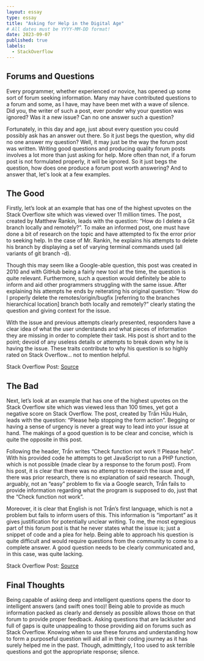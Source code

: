 ```yaml
---
layout: essay
type: essay
title: "Asking for Help in the Digital Age"
# All dates must be YYYY-MM-DD format!
date: 2023-09-07
published: true
labels:
  - StackOverflow
---
```


<!--<img width="200px" class="rounded float-start pe-4" src="../img/cutting.jpg"> -->

## Forums and Questions ##

Every programmer, whether experienced or novice, has opened up some sort of forum seeking information. Many may have contributed questions to a forum and some, as I have, may have been met with a wave of silence. Did you, the writer of such a post, ever ponder why your question was ignored? Was it a new issue? Can no one answer such a question? 

Fortunately, in this day and age, just about every question you could possibly ask has an answer out there. So it just begs the question, why did no one answer my question? Well, it may just be the way the forum post was written. Writing good questions and producing quality forum posts involves a lot more than just asking for help. More often than not, if a forum post is not formulated properly, it will be ignored. So it just begs the question, how does one produce a forum post worth answering? And to answer that, let's look at a few examples. 

## The Good ##

Firstly, let’s look at an example that has one of the highest upvotes on the Stack Overflow site which was viewed over 11 million times. The post, created by Matthew Rankin, leads with the question: “How do I delete a Git branch locally and remotely?”. To make an informed post, one must have done a bit of research on the topic and have attempted to fix the error prior to seeking help. In the case of Mr. Rankin, he explains his attempts to delete his branch by displaying a set of varying terminal commands used (all variants of git branch -d). 

Though this may seem like a Google-able question, this post was created in 2010 and with GitHub being a fairly new tool at the time, the question is quite relevant. Furthermore, such a question would definitely be able to inform and aid other programmers struggling with the same issue. After explaining his attempts he ends by reiterating his original question: “How do I properly delete the remotes/origin/bugfix [referring to the branches hierarchical location] branch both locally and remotely?” clearly stating the question and giving context for the issue. 

With the issue and previous attempts clearly presented, responders have a clear idea of what the user understands and what pieces of information they are missing in order to complete their task. His post is short and to the point; devoid of any useless details or attempts to break down why he is having the issue. These traits contribute to why his question is so highly rated on Stack Overflow… not to mention helpful. 

Stack Overflow Post: [Source](https://stackoverflow.com/questions/2003505/how-do-i-delete-a-git-branch-locally-and-remotely)

## The Bad ##

Next, let’s look at an example that has one of the highest upvotes on the Stack Overflow site which was viewed less than 100 times, yet got a negative score on Stack Overflow. The post, created by Trần Hữu Huân, leads with the question: “Please help stopping the form action”. Begging or having a sense of urgency is never a great way to lead into your issue at hand. The makings of a good question is to be clear and concise, which is quite the opposite in this post. 

Following the header, Trần writes “Check function not work !! Please help”. With his provided code he attempts to get JavaScript to run a PHP function, which is not possible (made clear by a response to the forum post). From his post, it is clear that there was no attempt to research the issue and, if there was prior research, there is no explanation of said research. Though, arguably, not an “easy” problem to fix via a Google search, Trần fails to provide information regarding what the program is supposed to do, just that the “Check function not work”. 

Moreover, it is clear that English is not Trần’s first language, which is not a problem but fails to inform users of this. This information is “important” as it gives justification for potentially unclear writing. To me, the most egregious part of this forum post is that he never states what the issue is; just a snippet of code and a plea for help. Being able to approach his question is quite difficult and would require questions from the community to come to a complete answer. A good question needs to be clearly communicated and, in this case, was quite lacking.

Stack Overflow Post: [Source](https://stackoverflow.com/questions/33482333/please-help-stopping-the-form-action)

## Final Thoughts ##
Being capable of asking deep and intelligent questions opens the door to intelligent answers (and swift ones too)! Being able to provide as much information packed as clearly and densely as possible allows those on that forum to provide proper feedback. Asking questions that are lackluster and full of gaps is quite unappealing to those providing aid on forums such as Stack Overflow. Knowing when to use these forums and understanding how to form a purposeful question will aid all in their coding journey as it has surely helped me in the past. Though, admittingly, I too used to ask terrible questions and got the appropriate response; silence. 
